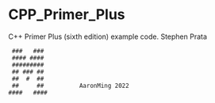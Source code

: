 # CPP_Primer_Plus
C++ Primer Plus (sixth edition) example code.
Stephen Prata


     ###   ###
     #### ####
     #########
     ## ### ##
     ##  #  ##
     ##     ##          AaronMing 2022
    ####   ####
